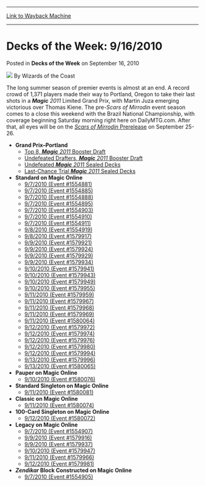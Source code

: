 
---
[Link to Wayback Machine](https://web.archive.org/web/20220117052042/https://magic.wizards.com/en/articles/archive/decks-week-9162010-2010-09-16)

[_metadata_:author]:- "Wizards of the Coast"
[_metadata_:description]:- "The long summer season of premier events is almost at an end. A record crowd of 1,371 players made their way to Portland, Oregon to take their last shots in a Magic 2011 Limited Grand Prix, with Martin Juza emerging victorious over Thomas Kiene. The pre-Scars of Mirrodin event season comes to a close this weekend with the Brazil National Championship, with coverage beginning"
[_metadata_:generator]:- "Drupal 7 (http://drupal.org)"
[_metadata_:node]:- "601356"
[_metadata_:publish_date]:- "2010-09-16"
[_metadata_:source]:- "div-main-content"
[_metadata_:title]:- "Decks of the Week: 9/16/2010"
[_metadata_:wayback_capture_timestamp]:- "2022-01-17 05:20:42"
[_metadata_:wayback_raw_url]:- "https://web.archive.org/web/20220117052042id_/https://magic.wizards.com/en/articles/archive/decks-week-9162010-2010-09-16"
[_metadata_:wayback_url]:- "https://magic.wizards.com/en/articles/archive/decks-week-9162010-2010-09-16"
---


Decks of the Week: 9/16/2010
============================



 Posted in **Decks of the Week**
 on September 16, 2010 






![](https://media.magic.wizards.com/styles/auth_small/public/images/person/wizards_author.jpg)
By Wizards of the Coast












The long summer season of premier events is almost at an end. A record crowd of 1,371 players made their way to Portland, Oregon to take their last shots in a ***Magic** 2011* Limited Grand Prix, with Martin Juza emerging victorious over Thomas Kiene. The pre-*Scars of Mirrodin* event season comes to a close this weekend with the Brazil National Championship, with coverage beginning Saturday morning right here on DailyMTG.com. After that, all eyes will be on the [*Scars of Mirrodin* Prerelease](http://archive.wizards.com/Magic/TCG/Events.aspx?x=mtgcom/events/prerelease-facts) on September 25-26.


* **Grand Prix–Portland**
	+ [Top 8, ***Magic** 2011* Booster Draft](/en/events/coverage/juza-reigns-northwest)
	+ [Undefeated Drafters, ***Magic** 2011* Booster Draft](/en/articles/archive/event-coverage/day-2-coverage-2010-09-11-0)
	+ [Undefeated ***Magic** 2011* Sealed Decks](/en/articles/archive/event-coverage/day-2-coverage-2010-09-11-0)
	+ [Last-Chance Trial ***Magic** 2011* Sealed Decks](/en/articles/archive/event-coverage/day-1-coverage-2010-09-11-0)
* **Standard on Magic Online**
	+ [9/7/2010 (Event #1554881)](http://archive.wizards.com/Magic/Digital/MagicOnlineTourn.aspx?x=mtg/digital/magiconline/tourn/1554881)
	+ [9/7/2010 (Event #1554885)](http://archive.wizards.com/Magic/Digital/MagicOnlineTourn.aspx?x=mtg/digital/magiconline/tourn/1554885)
	+ [9/7/2010 (Event #1554888)](http://archive.wizards.com/Magic/Digital/MagicOnlineTourn.aspx?x=mtg/digital/magiconline/tourn/1554888)
	+ [9/7/2010 (Event #1554895)](http://archive.wizards.com/Magic/Digital/MagicOnlineTourn.aspx?x=mtg/digital/magiconline/tourn/1554895)
	+ [9/7/2010 (Event #1554903)](http://archive.wizards.com/Magic/Digital/MagicOnlineTourn.aspx?x=mtg/digital/magiconline/tourn/1554903)
	+ [9/7/2010 (Event #1554910)](http://archive.wizards.com/Magic/Digital/MagicOnlineTourn.aspx?x=mtg/digital/magiconline/tourn/1554910)
	+ [9/7/2010 (Event #1554911)](http://archive.wizards.com/Magic/Digital/MagicOnlineTourn.aspx?x=mtg/digital/magiconline/tourn/1554911)
	+ [9/8/2010 (Event #1554919)](http://archive.wizards.com/Magic/Digital/MagicOnlineTourn.aspx?x=mtg/digital/magiconline/tourn/1554919)
	+ [9/8/2010 (Event #1579917)](http://archive.wizards.com/Magic/Digital/MagicOnlineTourn.aspx?x=mtg/digital/magiconline/tourn/1579917)
	+ [9/9/2010 (Event #1579921)](http://archive.wizards.com/Magic/Digital/MagicOnlineTourn.aspx?x=mtg/digital/magiconline/tourn/1579921)
	+ [9/9/2010 (Event #1579924)](http://archive.wizards.com/Magic/Digital/MagicOnlineTourn.aspx?x=mtg/digital/magiconline/tourn/1579924)
	+ [9/9/2010 (Event #1579929)](http://archive.wizards.com/Magic/Digital/MagicOnlineTourn.aspx?x=mtg/digital/magiconline/tourn/1579929)
	+ [9/9/2010 (Event #1579934)](http://archive.wizards.com/Magic/Digital/MagicOnlineTourn.aspx?x=mtg/digital/magiconline/tourn/1579934)
	+ [9/10/2010 (Event #1579941)](http://archive.wizards.com/Magic/Digital/MagicOnlineTourn.aspx?x=mtg/digital/magiconline/tourn/1579941)
	+ [9/10/2010 (Event #1579943)](http://archive.wizards.com/Magic/Digital/MagicOnlineTourn.aspx?x=mtg/digital/magiconline/tourn/1579943)
	+ [9/10/2010 (Event #1579949)](http://archive.wizards.com/Magic/Digital/MagicOnlineTourn.aspx?x=mtg/digital/magiconline/tourn/1579949)
	+ [9/10/2010 (Event #1579955)](http://archive.wizards.com/Magic/Digital/MagicOnlineTourn.aspx?x=mtg/digital/magiconline/tourn/1579955)
	+ [9/11/2010 (Event #1579959)](http://archive.wizards.com/Magic/Digital/MagicOnlineTourn.aspx?x=mtg/digital/magiconline/tourn/1579959)
	+ [9/11/2010 (Event #1579967)](http://archive.wizards.com/Magic/Digital/MagicOnlineTourn.aspx?x=mtg/digital/magiconline/tourn/1579967)
	+ [9/11/2010 (Event #1579968)](http://archive.wizards.com/Magic/Digital/MagicOnlineTourn.aspx?x=mtg/digital/magiconline/tourn/1579968)
	+ [9/11/2010 (Event #1579969)](http://archive.wizards.com/Magic/Digital/MagicOnlineTourn.aspx?x=mtg/digital/magiconline/tourn/1579969)
	+ [9/11/2010 (Event #1580064)](http://archive.wizards.com/Magic/Digital/MagicOnlineTourn.aspx?x=mtg/digital/magiconline/tourn/1580064)
	+ [9/12/2010 (Event #1579972)](http://archive.wizards.com/Magic/Digital/MagicOnlineTourn.aspx?x=mtg/digital/magiconline/tourn/1579972)
	+ [9/12/2010 (Event #1579974)](http://archive.wizards.com/Magic/Digital/MagicOnlineTourn.aspx?x=mtg/digital/magiconline/tourn/1579974)
	+ [9/12/2010 (Event #1579976)](http://archive.wizards.com/Magic/Digital/MagicOnlineTourn.aspx?x=mtg/digital/magiconline/tourn/1579976)
	+ [9/12/2010 (Event #1579980)](http://archive.wizards.com/Magic/Digital/MagicOnlineTourn.aspx?x=mtg/digital/magiconline/tourn/1579980)
	+ [9/12/2010 (Event #1579994)](http://archive.wizards.com/Magic/Digital/MagicOnlineTourn.aspx?x=mtg/digital/magiconline/tourn/1579994)
	+ [9/13/2010 (Event #1579996)](http://archive.wizards.com/Magic/Digital/MagicOnlineTourn.aspx?x=mtg/digital/magiconline/tourn/1579996)
	+ [9/13/2010 (Event #1580065)](http://archive.wizards.com/Magic/Digital/MagicOnlineTourn.aspx?x=mtg/digital/magiconline/tourn/1580065)
* **Pauper on Magic Online**
	+ [9/10/2010 (Event #1580076)](http://archive.wizards.com/Magic/Digital/MagicOnlineTourn.aspx?x=mtg/digital/magiconline/tourn/1580076)
* **Standard Singleton on Magic Online**
	+ [9/11/2010 (Event #1580081)](http://archive.wizards.com/Magic/Digital/MagicOnlineTourn.aspx?x=mtg/digital/magiconline/tourn/1580081)
* **Classic on Magic Online**
	+ [9/11/2010 (Event #1580074)](http://archive.wizards.com/Magic/Digital/MagicOnlineTourn.aspx?x=mtg/digital/magiconline/tourn/1580074)
* **100-Card Singleton on Magic Online**
	+ [9/12/2010 (Event #1580072)](http://archive.wizards.com/Magic/Digital/MagicOnlineTourn.aspx?x=mtg/digital/magiconline/tourn/1580072)
* **Legacy on Magic Online**
	+ [9/7/2010 (Event #1554907)](http://archive.wizards.com/Magic/Digital/MagicOnlineTourn.aspx?x=mtg/digital/magiconline/tourn/1554907)
	+ [9/9/2010 (Event #1579916)](http://archive.wizards.com/Magic/Digital/MagicOnlineTourn.aspx?x=mtg/digital/magiconline/tourn/1579916)
	+ [9/9/2010 (Event #1579937)](http://archive.wizards.com/Magic/Digital/MagicOnlineTourn.aspx?x=mtg/digital/magiconline/tourn/1579937)
	+ [9/10/2010 (Event #1579947)](http://archive.wizards.com/Magic/Digital/MagicOnlineTourn.aspx?x=mtg/digital/magiconline/tourn/1579947)
	+ [9/11/2010 (Event #1579966)](http://archive.wizards.com/Magic/Digital/MagicOnlineTourn.aspx?x=mtg/digital/magiconline/tourn/1579966)
	+ [9/12/2010 (Event #1579981)](http://archive.wizards.com/Magic/Digital/MagicOnlineTourn.aspx?x=mtg/digital/magiconline/tourn/1579981)
* ***Zendikar* Block Constructed on Magic Online**
	+ [9/7/2010 (Event #1554905)](http://archive.wizards.com/Magic/Digital/MagicOnlineTourn.aspx?x=mtg/digital/magiconline/tourn/1554905)






